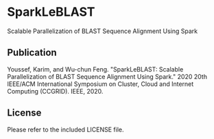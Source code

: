 # SparkLeBLAST
Scalable Parallelization of BLAST Sequence Alignment Using Spark

## Publication
Youssef, Karim, and Wu-chun Feng. "SparkLeBLAST: Scalable Parallelization of BLAST Sequence Alignment Using Spark." 2020 20th IEEE/ACM International Symposium on Cluster, Cloud and Internet Computing (CCGRID). IEEE, 2020.

## License
Please refer to the included LICENSE file.
